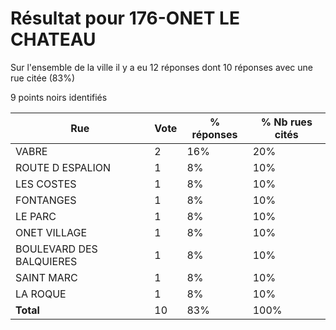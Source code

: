 # Résultat pour 176-ONET LE CHATEAU

Sur l'ensemble de la ville il y a eu 12 réponses dont 10 réponses avec une rue citée (83%)

9 points noirs identifiés

| Rue | Vote | % réponses | % Nb rues cités|
|-----|------|------------|----------------|
| VABRE | 2 | 16% | 20%|
| ROUTE D ESPALION | 1 | 8% | 10%|
| LES COSTES | 1 | 8% | 10%|
| FONTANGES | 1 | 8% | 10%|
| LE PARC | 1 | 8% | 10%|
| ONET VILLAGE | 1 | 8% | 10%|
| BOULEVARD DES BALQUIERES | 1 | 8% | 10%|
| SAINT MARC | 1 | 8% | 10%|
| LA ROQUE | 1 | 8% | 10%|
| **Total** | 10 | 83% | 100%|
